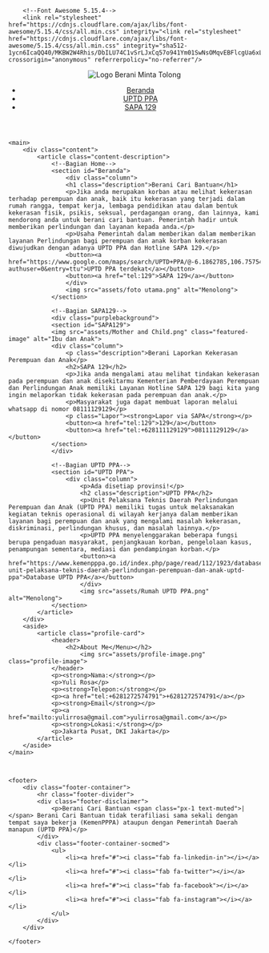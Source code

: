 <!DOCTYPE html>
<html lang="en">
    <head>
        <meta charset="UTF-8" />
        <meta name="viewport" content="width=device-width, initial-scale=1.0">
        <title>Beranti Cari Bantuan</title>
        <!--CSS Utama-->
        <link rel="stylesheet" href="style.css">

        <!--Font Awesome 5.15.4-->
        <link rel="stylesheet" href="https://cdnjs.cloudflare.com/ajax/libs/font-awesome/5.15.4/css/all.min.css" integrity="<link rel="stylesheet" href="https://cdnjs.cloudflare.com/ajax/libs/font-awesome/5.15.4/css/all.min.css" integrity="sha512-1ycn6IcaQQ40/MKBW2W4Rhis/DbILU74C1vSrLJxCq57o941Ym01SwNsOMqvEBFlcgUa6xLiPY/NS5R+E6ztJQ==" crossorigin="anonymous" referrerpolicy="no-referrer"/>
<body>
    <header class="navigation-bar">
        <div class="logo">
            <img src="assets/Logo-Profile.png" alt="Logo Berani Minta Tolong">
        </div>
        <nav class="nav-list">
            <ul>
                <li><a href="#Beranda">Beranda</a></li>
                <li><a href="#UPTD PPA">UPTD PPA</a></li>
                <li><a href="#SAPA129">SAPA 129</a></li>
            </ul>
        </nav>
        </header>
    </header>

    <main>
        <div class="content">
            <article class="content-description">
                <!--Bagian Home-->
                <section id="Beranda">
                    <div class="column">
                    <h1 class="description">Berani Cari Bantuan</h1>
                    <p>Jika anda merupakan korban atau melihat kekerasan terhadap perempuan dan anak, baik itu kekerasan yang terjadi dalam rumah rangga, tempat kerja, lembaga pendidikan atau dalam bentuk kekerasan fisik, psikis, seksual, perdagangan orang, dan lainnya, kami mendorong anda untuk berani cari bantuan. Pemerintah hadir untuk memberikan perlindungan dan layanan kepada anda.</p>
                    <p>Usaha Pemerintah dalam memberikan dalam memberikan layanan Perlindungan bagi perempuan dan anak korban kekerasan diwujudkan dengan adanya UPTD PPA dan Hotline SAPA 129.</p>
                    <button><a href="https://www.google.com/maps/search/UPTD+PPA/@-6.1862785,106.7575442,12z/data=!3m1!4b1?authuser=0&entry=ttu">UPTD PPA terdekat</a></button>
                    <button><a href="tel:129">SAPA 129</a></button>
                    </div>
                    <img src="assets/foto utama.png" alt="Menolong">
                </section>

                <!--Bagian SAPA129-->
                <div class="purplebackground">
                <section id="SAPA129">
                <img src="assets/Mother and Child.png" class="featured-image" alt="Ibu dan Anak">
                <div class="column">
                    <p class="description">Berani Laporkan Kekerasan Perempuan dan Anak</p>
                    <h2>SAPA 129</h2>
                    <p>Jika anda mengalami atau melihat tindakan kekerasan pada perempuan dan anak disekitarmu Kementerian Pemberdayaan Perempuan dan Perlindungan Anak memiliki Layanan Hotline SAPA 129 bagi kita yang ingin melaporkan tidak kekerasan pada perempuan dan anak.</p>
                    <p>Masyarakat juga dapat membuat laporan melalui whatsapp di nomor 08111129129</p>
                    <p class="Lapor"><strong>Lapor via SAPA</strong></p>
                    <button><a href="tel:129">129</a></button>
                    <button><a href="tel:+628111129129">08111129129</a></button>
                </section>
                </div>

                <!--Bagian UPTD PPA-->
                <section id="UPTD PPA">
                    <div class="column">
                        <p>Ada disetiap provinsi!</p>
                        <h2 class="description">UPTD PPA</h2>
                        <p>Unit Pelaksana Teknis Daerah Perlindungan Perempuan dan Anak (UPTD PPA) memiliki tugas untuk melaksanakan kegiatan teknis operasional di wilayah kerjanya dalam memberikan layanan bagi perempuan dan anak yang mengalami masalah kekerasan, diskriminasi, perlindungan khusus, dan masalah lainnya.</p>
                        <p>UPTD PPA menyelenggarakan beberapa fungsi berupa pengaduan masyarakat, penjangkauan korban, pengelolaan kasus, penampungan sementara, mediasi dan pendampingan korban.</p>
                        <button><a href="https://www.kemenpppa.go.id/index.php/page/read/112/1923/database-unit-pelaksana-teknis-daerah-perlindungan-perempuan-dan-anak-uptd-ppa">Database UPTD PPA</a></button>
                        </div>
                        <img src="assets/Rumah UPTD PPA.png" alt="Menolong">
                </section>
            </article>
        </div>
        <aside>
            <article class="profile-card">
                <header>
                    <h2>About Me</Menu></h2>
                        <img src="assets/profile-image.png" class="profile-image">
                </header>
                <p><strong>Nama:</strong></p>
                <p>Yuli Rosa</p>
                <p><strong>Telepon:</strong></p>
                <p><a href="tel:+6281272574791">+6281272574791</a></p>
                <p><strong>Email</strong></p>
                <p><a href="mailto:yulirrosa@gmail.com">yulirrosa@gmail.com</a></p>
                <p><strong>Lokasi:</strong></p>
                <p>Jakarta Pusat, DKI Jakarta</p>
            </article>
        </aside>
    </main>



    <footer>
        <div class="footer-container">
            <hr class="footer-divider">
            <div class="footer-disclaimer">
                <p>Berani Cari Bantuan <span class="px-1 text-muted">|</span> Berani Cari Bantuan tidak terafiliasi sama sekali dengan tempat saya bekerja (KemenPPPA) ataupun dengan Pemerintah Daerah manapun (UPTD PPA)</p>
            </div>   
            <div class="footer-container-socmed">
                <ul>
                    <li><a href="#"><i class="fab fa-linkedin-in"></i></a></li>
                    <li><a href="#"><i class="fab fa-twitter"></i></a></li>
                    <li><a href="#"><i class="fab fa-facebook"></i></a></li>
                    <li><a href="#"><i class="fab fa-instagram"></i></a></li>
                </ul>
            </div>
        </div>
        
    </footer>
</body>


</html>
